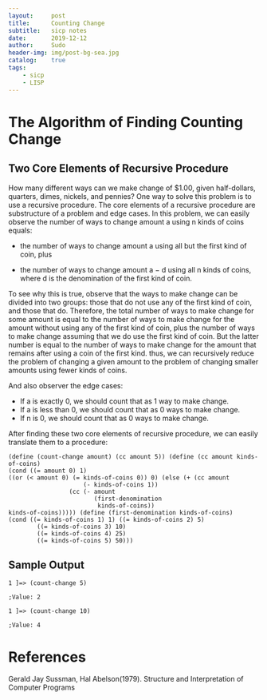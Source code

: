 ```yaml
---
layout:     post
title:      Counting Change
subtitle:   sicp notes
date:       2019-12-12
author:     Sudo
header-img: img/post-bg-sea.jpg
catalog:    true
tags:
    - sicp
    - LISP
---
```

# The Algorithm of Finding Counting Change

## Two Core Elements of Recursive Procedure

How many different ways can we make change of $1.00, given half-dollars, quarters, dimes, nickels, and pennies?
One way to solve this problem is to use a recursive procedure. The core elements of a recursive procedure are substructure of a problem and edge cases. In this problem, we can easily observe the number of ways to change amount a using n kinds of coins equals:  
- the number of ways to change amount a using all but the first kind of coin, plus

- the number of ways to change amount a − d using all n kinds of coins, where d is the denomination of the first kind of coin.

To see why this is true, observe that the ways to make change can be divided into two groups: those that do not use any of the first kind of coin, and those that do. Therefore, the total number of ways to make change for some amount is equal to the number of ways to make change for the amount without using any of the first kind of coin, plus the number of ways to make change assuming that we do use the first kind of coin. But the latter number is equal to the number of ways to make change for the amount that remains after using a coin of the first kind.
thus, we can recursively reduce the problem of changing a given amount to the problem of changing smaller amounts using fewer kinds of coins.

And also observer the edge cases:  
- If a is exactly 0, we should count that as 1 way to make change.  
- If a is less than 0, we should count that as 0 ways to make change.
- If n is 0, we should count that as 0 ways to make change.

After finding these two core elements of recursive procedure, we can easily translate them to a procedure:

```LISP
(define (count-change amount) (cc amount 5)) (define (cc amount kinds-of-coins)
(cond ((= amount 0) 1)
((or (< amount 0) (= kinds-of-coins 0)) 0) (else (+ (cc amount
                     (- kinds-of-coins 1))
                 (cc (- amount
                        (first-denomination
                         kinds-of-coins))
kinds-of-coins))))) (define (first-denomination kinds-of-coins)
(cond ((= kinds-of-coins 1) 1) ((= kinds-of-coins 2) 5)
        ((= kinds-of-coins 3) 10)
        ((= kinds-of-coins 4) 25)
        ((= kinds-of-coins 5) 50)))
```

## Sample Output

```
1 ]=> (count-change 5)

;Value: 2

1 ]=> (count-change 10)

;Value: 4

```


# References

Gerald Jay Sussman, Hal Abelson(1979). Structure and Interpretation of Computer Programs
